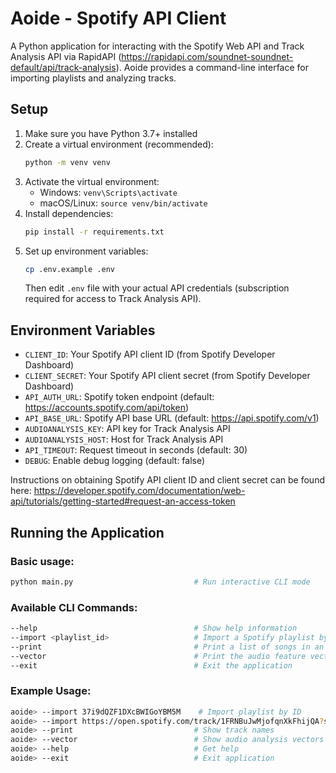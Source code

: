 # Aoide - Spotify API Client

A Python application for interacting with the Spotify Web API and Track Analysis API via RapidAPI (https://rapidapi.com/soundnet-soundnet-default/api/track-analysis). Aoide provides a command-line interface for importing playlists and analyzing tracks.

## Setup

1. Make sure you have Python 3.7+ installed
2. Create a virtual environment (recommended):
   ```bash
   python -m venv venv
   ```
3. Activate the virtual environment:
   - Windows: `venv\Scripts\activate`
   - macOS/Linux: `source venv/bin/activate`
4. Install dependencies:
   ```bash
   pip install -r requirements.txt
   ```
5. Set up environment variables:
   ```bash
   cp .env.example .env
   ```
   Then edit `.env` file with your actual API credentials (subscription required for access to Track Analysis API).

## Environment Variables

- `CLIENT_ID`: Your Spotify API client ID (from Spotify Developer Dashboard)
- `CLIENT_SECRET`: Your Spotify API client secret (from Spotify Developer Dashboard)
- `API_AUTH_URL`: Spotify token endpoint (default: https://accounts.spotify.com/api/token)
- `API_BASE_URL`: Spotify API base URL (default: https://api.spotify.com/v1)
- `AUDIOANALYSIS_KEY`: API key for Track Analysis API
- `AUDIOANALYSIS_HOST`: Host for Track Analysis API
- `API_TIMEOUT`: Request timeout in seconds (default: 30)
- `DEBUG`: Enable debug logging (default: false)

Instructions on obtaining Spotify API client ID and client secret can be found here: https://developer.spotify.com/documentation/web-api/tutorials/getting-started#request-an-access-token

## Running the Application

### Basic usage:
```bash
python main.py                           # Run interactive CLI mode
```

### Available CLI Commands:
```bash
--help                                   # Show help information
--import <playlist_id>                   # Import a Spotify playlist by ID or share link
--print                                  # Print a list of songs in an imported playlist
--vector                                 # Print the audio feature vectors for songs in the playlist
--exit                                   # Exit the application
```

### Example Usage:
```bash
aoide> --import 37i9dQZF1DXcBWIGoYBM5M    # Import playlist by ID
aoide> --import https://open.spotify.com/track/1FRNBuJwMjofqnXkFhijQA?si=e38e344f392b4b23  # Import by share link
aoide> --print                           # Show track names
aoide> --vector                          # Show audio analysis vectors
aoide> --help                            # Get help
aoide> --exit                            # Exit application
```
